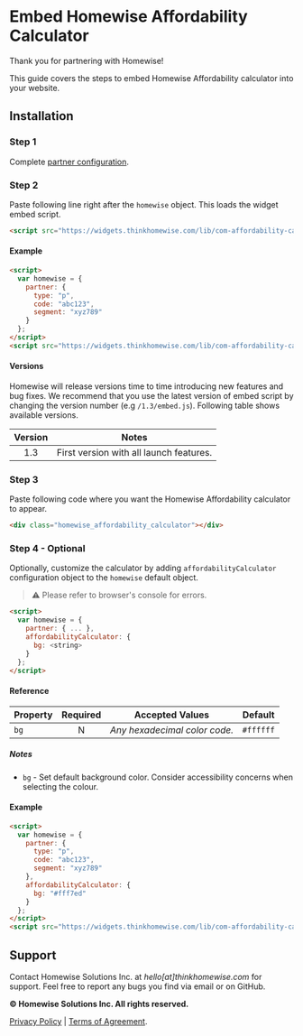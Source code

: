 # Embed Homewise Affordability Calculator
Thank you for partnering with Homewise!

This guide covers the steps to embed Homewise Affordability calculator into your website.

## Installation

### Step 1
Complete [partner configuration](../partner/configuration.md).

### Step 2
Paste following line right after the `homewise` object. This loads the widget embed script.

```html
<script src="https://widgets.thinkhomewise.com/lib/com-affordability-calculator/1.3/embed.js"></script>
```

#### Example
```html
<script>
  var homewise = {
    partner: {
      type: "p",
      code: "abc123",
      segment: "xyz789"
    }
  };
</script>
<script src="https://widgets.thinkhomewise.com/lib/com-affordability-calculator/1.3/embed.js"></script>
```

#### Versions
Homewise will release versions time to time introducing new features and bug fixes. We recommend that you use the latest 
version of embed script by changing the version number (e.g `/1.3/embed.js`). Following table shows available versions.

| Version | Notes                                                                   |
|:-------:|-------------------------------------------------------------------------|
|   1.3   | First version with all launch features.                                 |


### Step 3
Paste following code where you want the Homewise Affordability calculator to appear.
```html
<div class="homewise_affordability_calculator"></div>
```

### Step 4 - Optional
Optionally, customize the calculator by adding `affordabilityCalculator` configuration object to the `homewise` 
default object.
> :warning: Please refer to browser's console for errors.

```html
<script>
  var homewise = {
    partner: { ... },
    affordabilityCalculator: {
      bg: <string>
    }
  };
</script>
```

#### Reference
| Property       | Required | Accepted Values                                                        | Default                        |
|----------------|:--------:|------------------------------------------------------------------------|--------------------------------|
| `bg`           |    N     | *Any hexadecimal color code.*                                          | `#ffffff`                      |

##### Notes
* `bg` - Set default background color. Consider accessibility concerns when selecting the colour.

#### Example
```html
<script>
  var homewise = {
    partner: {
      type: "p",
      code: "abc123",
      segment: "xyz789"
    },
    affordabilityCalculator: {
      bg: "#fff7ed"
    }
  };
</script>
<script src="https://widgets.thinkhomewise.com/lib/com-affordability-calculator/1.3/embed.js"></script>
```

## Support
Contact Homewise Solutions Inc. at *hello[at]thinkhomewise.com* for support. Feel free to report any bugs you find via 
email or on GitHub.

**© Homewise Solutions Inc. All rights reserved.**

[Privacy Policy](https://thinkhomewise.com/page/privacy/) | [Terms of Agreement](https://thinkhomewise.com/page/term/).







